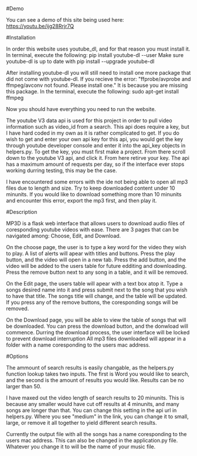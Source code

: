 #Demo

You can see a demo of this site being used here:  https://youtu.be/ijg28Rrjr7Q 

#Installation

In order this website uses youtube_dl, and for that reason you must install it.
In terminal, execute the following:
    pip install youtube-dl --user
Make sure youtube-dl is up to date with pip install --upgrade youtube-dl

After installing youtube-dl you will still need to install one more package that did not come with youtube-dl.
If you recieve the error: "ffprobe/avprobe and ffmpeg/avconv not found. Please install one." It is because
you are missing this package.
In the terminal, execute the following:
    sudo apt-get install ffmpeg

Now you should have everything you need to run the website.

The youtube V3 data api is used for this project in order to pull video information such as video_id from a search.
This api does require a key, but I have hard coded in my own as it is rather complicated to get. If you do wish to
get and enter your own api key for this api, you would get the key through youtube developer console and enter it
into the api_key objects in helpers.py. To get the key, you must first make a project. From there scroll down to the
youtube V3 api, and click it. From here retirve your key. The api has a maximum amount of requests per day, so if the
interface ever stops working durring testing, this may be the case.

I have encountered some errors with the ide not being able to open all mp3 files due to length and size. Try to keep
downloaded content under 10 minunits. If you would like to download something more than 10 minunits and encounter
this error, export the mp3 first, and then play it.

#Description

MP3D is a flask web interface that allows users to download audio files of coresponding youtube videos with ease.
There are 3 pages that can be navigated among: Choose, Edit, and Download.

On the choose page, the user is to type a key word for the video they wish to play. A list of alerts will apear
with titles and buttons. Press the play button, and the video will open in a new tab. Press the add button, and
the video will be added to the users table for future edditing and downloading. Press the remove button next to
any song in a table, and it will be removed.

On the Edit page, the users table will apear with a text box atop it. Type a songs desired name into it and press
submit next to the song that you wish to have that title. The songs title will change, and the table will be updated.
If you press any of the remove buttons, the coresponding songs will be removed.

On the Download page, you will be able to view the table of songs that will be downloaded. You can press the
download button, and the donwload will commence. Durring the download process, the user interface will be
locked to prevent download interruption All mp3 files downloaded will appear in a folder with a name coresponding
to the users mac address.

#Options

The ammount of search results is easily changable, as the helpers.py function lookup takes two inputs. The first is
Word you would like to search, and the second is the amount of results you would like. Results can be no larger than
50.

I have maxed out the video length of search results to 20 minunits. This is because any smaller would have cut off
results at 4 minunits, and many songs are longer than that. You can change this setting in the api url in helpers.py.
Where you see "medium" in the link, you can change it to small, large, or remove it all together to yield different
search results.

Currently the output file with all the songs has a name coresponding to the users mac address. This can also be changed
in the application.py file. Whatever you change it to will be the name of your music file.
